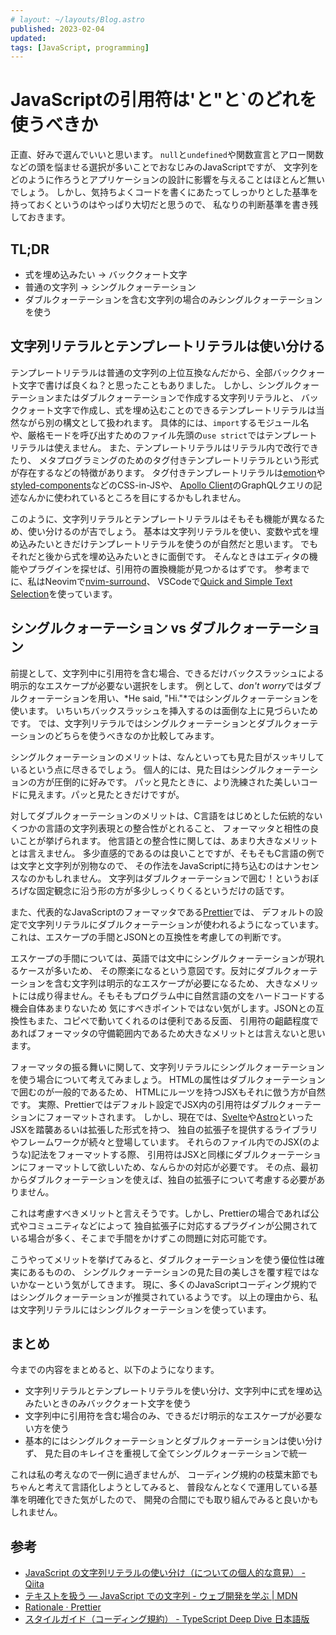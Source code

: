 ```yaml
---
# layout: ~/layouts/Blog.astro
published: 2023-02-04
updated:
tags: [JavaScript, programming]
---
```


# JavaScriptの引用符は'と"と`のどれを使うべきか

正直、好みで選んでいいと思います。
`null`と`undefined`や関数宣言とアロー関数などの頭を悩ませる選択が多いことでおなじみのJavaScriptですが、
文字列をどのように作ろうとアプリケーションの設計に影響を与えることはほとんど無いでしょう。
しかし、気持ちよくコードを書くにあたってしっかりとした基準を持っておくというのはやっぱり大切だと思うので、
私なりの判断基準を書き残しておきます。

## TL;DR

- 式を埋め込みたい -> バッククォート文字
- 普通の文字列 -> シングルクォーテーション
- ダブルクォーテーションを含む文字列の場合のみシングルクォーテーションを使う

## 文字列リテラルとテンプレートリテラルは使い分ける

テンプレートリテラルは普通の文字列の上位互換なんだから、全部バッククォート文字で書けば良くね？と思ったこともありました。
しかし、シングルクォーテーションまたはダブルクォーテーションで作成する文字列リテラルと、
バッククォート文字で作成し、式を埋め込むことのできるテンプレートリテラルは当然ながら別の構文として扱われます。
具体的には、`import`するモジュール名や、厳格モードを呼び出すためのファイル先頭の`use strict`ではテンプレートリテラルは使えません。
また、テンプレートリテラルはリテラル内で改行できたり、
メタプログラミングのためのタグ付きテンプレートリテラルという形式が存在するなどの特徴があります。
タグ付きテンプレートリテラルは[emotion](https://emotion.sh/docs/introduction)や[styled-components](https://styled-components.com)などのCSS-in-JSや、
[Apollo Client](https://www.apollographql.com/docs/react)のGraphQLクエリの記述なんかに使われているところを目にするかもしれません。

このように、文字列リテラルとテンプレートリテラルはそもそも機能が異なるため、使い分けるのが吉でしょう。
基本は文字列リテラルを使い、変数や式を埋め込みたいときだけテンプレートリテラルを使うのが自然だと思います。
でもそれだと後から式を埋め込みたいときに面倒です。
そんなときはエディタの機能やプラグインを探せば、引用符の置換機能が見つかるはずです。
参考までに、私はNeovimで[nvim-surround](https://github.com/kylechui/nvim-surround)、
VSCodeで[Quick and Simple Text Selection](https://marketplace.visualstudio.com/items?itemName=dbankier.vscode-quick-select)を使っています。

## シングルクォーテーション vs ダブルクォーテーション

前提として、文字列中に引用符を含む場合、できるだけバックスラッシュによる明示的なエスケープが必要ない選択をします。
例として、*don't worry*ではダブルクォーテーションを用い、*He said, "Hi."*ではシングルクォーテーションを使います。
いちいちバックスラッシュを挿入するのは面倒な上に見づらいためです。
では、文字列リテラルではシングルクォーテーションとダブルクォーテーションのどちらを使うべきなのか比較してみます。

シングルクォーテーションのメリットは、なんといっても見た目がスッキリしているという点に尽きるでしょう。
個人的には、見た目はシングルクォーテーションの方が圧倒的に好みです。
パッと見たときに、より洗練された美しいコードに見えます。パッと見たときだけですが。

対してダブルクォーテーションのメリットは、C言語をはじめとした伝統的ないくつかの言語の文字列表現との整合性がとれること、
フォーマッタと相性の良いことが挙げられます。
他言語との整合性に関しては、あまり大きなメリットとは言えません。
多少直感的であるのは良いことですが、そもそもC言語の例では文字と文字列が別物なので、
その作法をJavaScriptに持ち込むのはナンセンスなのかもしれません。
文字列はダブルクォーテーションで囲む！というおぼろげな固定観念に沿う形の方が多少しっくりくるというだけの話です。

また、代表的なJavaScriptのフォーマッタである[Prettier](https://prettier.io/)では、
デフォルトの設定で文字列リテラルにダブルクォーテーションが使われるようになっています。
これは、エスケープの手間とJSONとの互換性を考慮しての判断です。

<!-- textlint-disable preset-ja-technical-writing/no-doubled-joshi -->

エスケープの手間については、英語では文中にシングルクォーテーションが現れるケースが多いため、
その際楽になるという意図です。反対にダブルクォーテーションを含む文字列は明示的なエスケープが必要になるため、
大きなメリットには成り得ません。そもそもプログラム中に自然言語の文をハードコードする機会自体あまりないため
気にすべきポイントではない気がします。JSONとの互換性もまた、コピペで動いてくれるのは便利である反面、
引用符の齟齬程度であればフォーマッタの守備範囲内であるため大きなメリットとは言えないと思います。

<!-- textlint-enable preset-ja-technical-writing/no-doubled-joshi -->

フォーマッタの振る舞いに関して、文字列リテラルにシングルクォーテーションを使う場合について考えてみましょう。
HTMLの属性はダブルクォーテーションで囲むのが一般的であるため、
HTMLにルーツを持つJSXもそれに倣う方が自然です。
実際、Prettierではデフォルト設定でJSX内の引用符はダブルクォーテーションにフォーマットされます。
しかし、現在では、[Svelte](https://svelte.jp)や[Astro](https://astro.build)といったJSXを踏襲あるいは拡張した形式を持つ、
独自の拡張子を提供するライブラリやフレームワークが続々と登場しています。
それらのファイル内でのJSX(のような)記法をフォーマットする際、
引用符はJSXと同様にダブルクォーテーションにフォーマットして欲しいため、なんらかの対応が必要です。
その点、最初からダブルクォーテーションを使えば、独自の拡張子について考慮する必要がありません。

これは考慮すべきメリットと言えそうです。しかし、Prettierの場合であれば公式やコミュニティなどによって
独自拡張子に対応するプラグインが公開されている場合が多く、そこまで手間をかけずこの問題に対応可能です。

こうやってメリットを挙げてみると、ダブルクォーテーションを使う優位性は確実にあるものの、
シングルクォーテーションの見た目の美しさを覆す程ではないかなーという気がしてきます。
現に、多くのJavaScriptコーディング規約ではシングルクォーテーションが推奨されているようです。
以上の理由から、私は文字列リテラルにはシングルクォーテーションを使っています。

## まとめ

今までの内容をまとめると、以下のようになります。

- 文字列リテラルとテンプレートリテラルを使い分け、文字列中に式を埋め込みたいときのみバッククォート文字を使う
- 文字列中に引用符を含む場合のみ、できるだけ明示的なエスケープが必要ない方を使う
- 基本的にはシングルクォーテーションとダブルクォーテーションは使い分けず、
    見た目のキレイさを重視して全てシングルクォーテーションで統一

これは私の考えなので一例に過ぎませんが、
コーディング規約の枝葉末節でもちゃんと考えて言語化しようとしてみると、
普段なんとなくで運用している基準を明確化できた気がしたので、
開発の合間にでも取り組んでみると良いかもしれません。

## 参考

- [JavaScript の文字列リテラルの使い分け（についての個人的な意見） - Qiita](https://qiita.com/unsigned-wrong-wrong-int/items/02e71c7cda570026322d)
- [テキストを扱う — JavaScript での文字列 - ウェブ開発を学ぶ | MDN](https://developer.mozilla.org/ja/docs/Learn/JavaScript/First_steps/Strings)
- [Rationale · Prettier](https://prettier.io/docs/en/rationale.html#strings)
- [スタイルガイド（コーディング規約） - TypeScript Deep Dive 日本語版](https://typescript-jp.gitbook.io/deep-dive/styleguide#semikoron)
